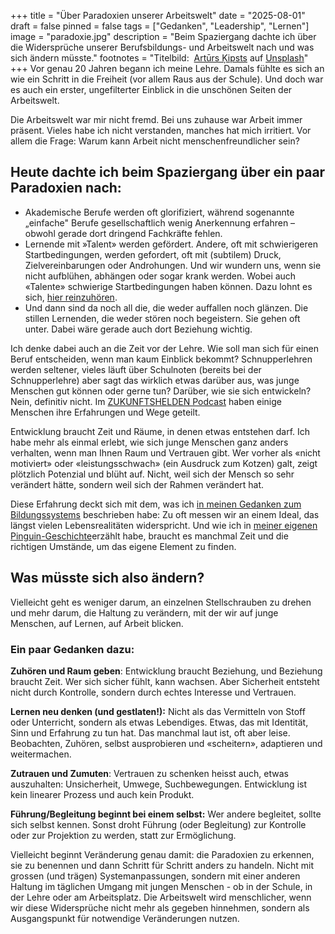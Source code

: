 +++
title = "Über Paradoxien unserer Arbeitswelt"
date = "2025-08-01"
draft = false
pinned = false
tags = ["Gedanken", "Leadership", "Lernen"]
image = "paradoxie.jpg"
description = "Beim Spaziergang dachte ich über die Widersprüche unserer Berufsbildungs- und Arbeitswelt nach und was sich ändern müsste."
footnotes = "Titelbild:  [Artūrs Ķipsts](https://unsplash.com/de/@skvaad?utm_content=creditCopyText&utm_medium=referral&utm_source=unsplash) auf [Unsplash](https://unsplash.com/de/fotos/person-in-schwarzer-hose-auf-grauem-betonboden-stehend-vHoUJpMWIpY?utm_content=creditCopyText&utm_medium=referral&utm_source=unsplash)"
+++
Vor genau 20 Jahren begann ich meine Lehre. Damals fühlte es sich an wie ein Schritt in die Freiheit (vor allem Raus aus der Schule). Und doch war es auch ein erster, ungefilterter Einblick in die unschönen Seiten der Arbeitswelt.

Die Arbeitswelt war mir nicht fremd. Bei uns zuhause war Arbeit immer präsent. Vieles habe ich nicht verstanden, manches hat mich irritiert. Vor allem die Frage: Warum kann Arbeit nicht menschenfreundlicher sein?

## Heute dachte ich beim Spaziergang über ein paar Paradoxien nach:

* Akademische Berufe werden oft glorifiziert, während sogenannte „einfache" Berufe gesellschaftlich wenig Anerkennung erfahren – obwohl gerade dort dringend Fachkräfte fehlen.
* Lernende mit »Talent» werden gefördert. Andere, oft mit schwierigeren Startbedingungen, werden gefordert, oft mit (subtilem) Druck, Zielvereinbarungen oder Androhungen. Und wir wundern uns, wenn sie nicht aufblühen, abhängen oder sogar krank werden. Wobei auch «Talente» schwierige Startbedingungen haben können. Dazu lohnt es sich, [hier reinzuhören](https://zukunftshelden.podigee.io/29-erika).
* Und dann sind da noch all die, die weder auffallen noch glänzen. Die stillen Lernenden, die weder stören noch begeistern. Sie gehen oft unter. Dabei wäre gerade auch dort Beziehung wichtig.

Ich denke dabei auch an die Zeit vor der Lehre. Wie soll man sich für einen Beruf entscheiden, wenn man kaum Einblick bekommt? Schnupperlehren werden seltener, vieles läuft über Schulnoten (bereits bei der Schnupperlehre) aber sagt das wirklich etwas darüber aus, was junge Menschen gut können oder gerne tun? Darüber, wie sie sich entwickeln? Nein, definitiv nicht. Im [ZUKUNFTSHELDEN Podcast](https://zukunftshelden.podigee.io) haben einige Menschen ihre Erfahrungen und Wege geteilt.

Entwicklung braucht Zeit und Räume, in denen etwas entstehen darf. Ich habe mehr als einmal erlebt, wie sich junge Menschen ganz anders verhalten, wenn man Ihnen Raum und Vertrauen gibt. Wer vorher als «nicht motiviert» oder «leistungsschwach» (ein Ausdruck zum Kotzen) galt, zeigt plötzlich Potenzial und blüht auf. Nicht, weil sich der Mensch so sehr verändert hätte, sondern weil sich der Rahmen verändert hat.

Diese Erfahrung deckt sich mit dem, was ich [in meinen Gedanken zum Bildungssystems](https://www.bensblog.ch/was-bereitet-aufs-leben-vor/) beschrieben habe: Zu oft messen wir an einem Ideal, das längst vielen Lebensrealitäten widerspricht. Und wie ich in [meiner eigenen Pinguin-Geschichte](https://www.bensblog.ch/der-pinguin-und-ich/)erzählt habe, braucht es manchmal Zeit und die richtigen Umstände, um das eigene Element zu finden.

## Was müsste sich also ändern?

Vielleicht geht es weniger darum, an einzelnen Stellschrauben zu drehen und mehr darum, die Haltung zu verändern, mit der wir auf junge Menschen, auf Lernen, auf Arbeit blicken.

### Ein paar Gedanken dazu:

**Zuhören und Raum geben**: Entwicklung braucht Beziehung, und Beziehung braucht Zeit. Wer sich sicher fühlt, kann wachsen. Aber Sicherheit entsteht nicht durch Kontrolle, sondern durch echtes Interesse und Vertrauen.

**Lernen neu denken (und gestlaten!):** Nicht als das Vermitteln von Stoff oder Unterricht, sondern als etwas Lebendiges. Etwas, das mit Identität, Sinn und Erfahrung zu tun hat. Das manchmal laut ist, oft aber leise. Beobachten, Zuhören, selbst ausprobieren und «scheitern», adaptieren und weitermachen.

**Zutrauen und Zumuten**: Vertrauen zu schenken heisst auch, etwas auszuhalten: Unsicherheit, Umwege, Suchbewegungen. Entwicklung ist kein linearer Prozess und auch kein Produkt.

**Führung/Begleitung beginnt bei einem selbst:** Wer andere begleitet, sollte sich selbst kennen. Sonst droht Führung (oder Begleitung) zur Kontrolle oder zur Projektion zu werden, statt zur Ermöglichung.

Vielleicht beginnt Veränderung genau damit: die Paradoxien zu erkennen, sie zu benennen und dann Schritt für Schritt anders zu handeln. Nicht mit grossen (und trägen) Systemanpassungen, sondern mit einer anderen Haltung im täglichen Umgang mit jungen Menschen - ob in der Schule, in der Lehre oder am Arbeitsplatz. Die Arbeitswelt wird menschlicher, wenn wir diese Widersprüche nicht mehr als gegeben hinnehmen, sondern als Ausgangspunkt für notwendige Veränderungen nutzen.
